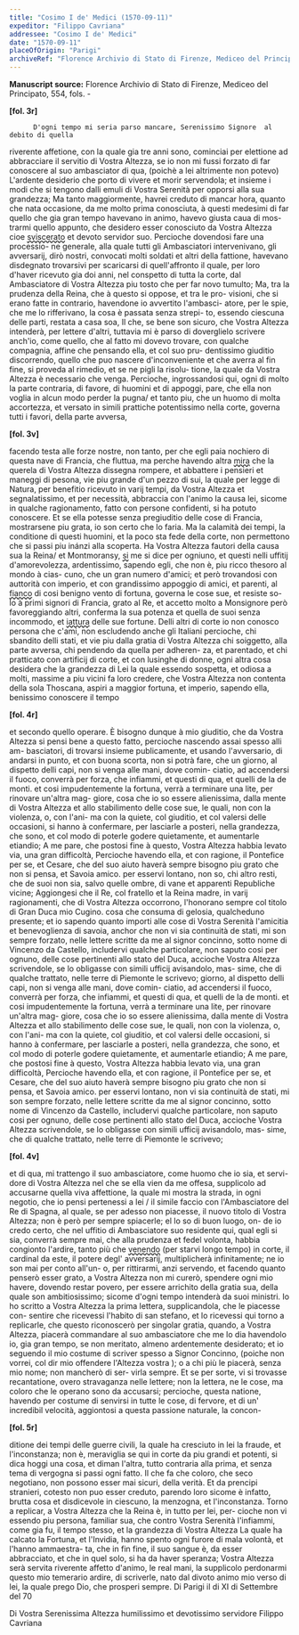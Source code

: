 ```yaml
---
title: "Cosimo I de' Medici (1570-09-11)"
expeditor: "Filippo Cavriana"
addressee: "Cosimo I de' Medici"
date: "1570-09-11"
placeOfOrigin: "Parigi"
archiveRef: "Florence Archivio di Stato di Firenze, Mediceo del Principato, 554, fols. -"
---
```


**Manuscript source:** Florence Archivio di Stato di Firenze, Mediceo del Principato, 554, fols. -

**[fol. 3r]**


          D'ogni tempo mi seria parso mancare, Serenissimo Signore  al debito di quella 
riverente affetione, con la quale gia tre anni sono, cominciai per elettione 
ad abbracciare il servitio di Vostra Altezza, se io non mi fussi forzato di far conoscere 
al suo ambasciator di qua, (poichè a lei altrimente non potevo) L'ardente 
desiderio che porto di vivere et morir servendola; et insieme i modi che 
si tengono dalli emuli di Vostra Serenità  per opporsi alla sua grandezza; 
Ma tanto maggiormente, havrei creduto di mancar hora, quanto che nata 
occasione, da me molto prima conosciuta, à questi medesimi di far quello 
che gia gran tempo havevano in animo, havevo giusta caua di mos-
trarmi quello appunto, che desidero esser conosciuto da Vostra Altezza  cioe <span style="text-decoration: underline wavy;">sviscerato</span>
et devoto servidor suo. Percioche dovendosi fare una processio-
ne generale, alla quale tutti gli Ambasciatori intervenivano, gli 
avversarij, dirò nostri, convocati molti soldati et altri della fattione, 
havevano disdegnato trovarsivi per scaricarsi di quell'affronto il 
quale, per loro d'haver ricevuto gia doi anni, nel conspetto di tutta 
la corte, dal Ambasciatore  di Vostra Altezza  piu tosto che per far novo tumulto; 
Ma, tra la prudenza della Reina, che à questo si oppose, et tra le pro-
visioni, che si erano fatte in contrario, havendone io avvertito l'ambasci-
atore, per le spie, che me lo rifferivano, la cosa è passata senza strepi-
to, essendo ciescuna delle parti, restata a casa soa, Il che, se bene 
son sicuro, che Vostra Altezza  intenderà, per lettere d'altri, tuttavia mi è parso 
di doverglielo scrivere anch'io, come quello, che al fatto mi dovevo 
trovare, con qualche compagnia, affine che pensando ella, et col suo pru-
dentissimo giuditio discorrendo, quello che puo nascere d'inconveniente 
et che averra al fin fine, si proveda al rimedio, et se ne pigli la risolu-
tione, la quale da Vostra Altezza  è necessario che venga. Percioche, ingrossandosi 
qui, ogni di molto la parte contraria, di favore, di huomini et di appoggi, 
pare, che ella non voglia in alcun modo perder la pugna/ et tanto 
piu, che un huomo di molta accortezza, et versato in simili prattiche 
potentissimo nella corte, governa tutti i favori, della parte avversa,
        


**[fol. 3v]**


facendo testa alle forze nostre, non tanto, per che egli paia nochiero 
di questa nave di Francia, che fluttua, ma perche havendo altra <span style="text-decoration: underline wavy;">mira</span>
che la querela di Vostra Altezza  dissegna rompere, et abbattere i pensieri et 
maneggi di pesona, vie piu grande d'un pezzo di sui, la quale 
per legge di Natura, per benefitio ricevuto in varij tempi, da Vostra Altezza 
et segnalatissimo, et per necessità, abbraccia con  l'animo la causa 
lei, sicome in qualche ragionamento, fatto con persone confidenti, 
si ha potuto conoscere. Et se ella potesse senza pregiuditio delle 
cose di Francia, mostrarsene piu grata, io son certo che lo faria. Ma 
la calamità dei tempi, la conditione di questi huomini, et la poco sta fede della corte, 
non permettono che si passi piu inánzi alla scoperta. 
Ha Vostra Altezza  fautori della causa sua la Reina/ et Montmoransy, <span style="text-decoration: underline wavy;">si</span>
me si dice per ogniuno, et questi nelli uffitij d'amorevolezza, 
ardentissimo, sapendo egli, che non è, piu ricco thesoro al mondo à cias-
cuno, che un gran numero d'amici; et però trovandosi con  auttorità 
con imperio, et con  grandissimo appoggio di amici, et parenti, al <span style="text-decoration: underline wavy;">fianco</span>
di cosi benigno vento di fortuna, governa le cose sue, et resiste so-
lo à primi signori  di Francia, grato al Re, et accetto molto a Monsignore 
però favoreggiando altri, conferma la sua potenza et quella de suoi 
senza incommodo, et <span style="text-decoration: underline wavy;">iattura</span> delle sue fortune. Delli altri di corte 
io non conosco persona che c'ami, non escludendo anche gli Italiani 
percioche, chi sbandito delli stati, et vie piu dalla gratia di Vostra Altezza 
chi soiggetto, alla parte avversa, chi pendendo da quella per adheren-
za, et parentado, et chi pratticato con artificij di corte, et con 
lusinghe di donne, ogni altra cosa desidera che la grandezza di Lei 
la quale essendo sospetta, et odiosa a molti, massime a piu vicini 
fa loro credere, che Vostra Altezza  non contenta della sola Thoscana, aspiri 
a maggior fortuna, et imperio, sapendo ella, benissimo conoscere il tempo
        


**[fol. 4r]**


et secondo quello operare. È bisogno dunque à mio giuditio, che da Vostra Altezza 
si pensi bene a questo fatto, percioche nascendo assai spesso alli am-
basciatori, di trovarsi insieme publicamente, et usando l'avversario, 
di andarsi in punto, et con buona scorta, non  si potrà fare, che un 
giorno, al dispetto delli capi, non si venga alle mani, dove comin-
ciatio, ad accendersi il fuoco, converrà per forza, che infiammi, et 
questi di qua, et quelli de la de monti. et cosi impudentemente 
la fortuna, verrà a terminare una lite, per rinovare un'altra mag-
giore, cosa che io so essere alienissima, dalla mente di Vostra Altezza  et allo 
stabilimento delle cose sue, le quali, non con  la violenza, o, con l'ani-
ma con  la quiete, col giuditio, et col valersi delle occasioni, si 
hanno à confermare, per lasciarle a posteri, nella grandezza, 
che sono, et col modo di poterle godere quietamente, et aumentarle 
etiandio; A me pare, che postosi fine à questo, Vostra Altezza  habbia levato 
via, una gran difficoltà, Percioche havendo ella, et con  ragione, il 
Pontefice per se, et Cesare, che del suo aiuto haverà sempre bisogno 
piu grato che non si pensa, et Savoia amico. per esservi lontano, 
non so, chi altro resti, che de suoi non sia, salvo quelle ombre, 
di vane et apparenti Republiche vicine; Aggiongesi che il Re, 
col fratello  et la Reina madre, in varij ragionamenti, che di Vostra Altezza 
occorrono, l'honorano sempre col titolo di Gran Duca mio Cugino. 
cosa che consuma di gelosia, qualcheduno presente; et io sapendo 
quanto importi alle cose di Vostra Serenità l'amicitia et benevoglienza di 
savoia, anchor che non  vi sia continuità de stati, mi son sempre 
forzato, nelle lettere scritte da me al signor concinno, sotto nome di 
Vincenzo da Castello, includervi qualche particolare, non saputo cosi 
per ognuno, delle cose pertinenti allo stato del Duca, accioche 
Vostra Altezza  scrivendole, se lo obligasse con simili ufficij avisandolo, mas-
sime, che di qualche trattato, nelle terre di Piemonte le scrivevo; 
giorno, al dispetto delli capi, non si venga alle mani, dove comin-
ciatio, ad accendersi il fuoco, converrà per forza, che infiammi, et 
questi di qua, et quelli de la de monti. et cosi impudentemente 
la fortuna, verrà a terminare una lite, per rinovare un'altra mag-
giore, cosa che io so essere alienissima, dalla mente di Vostra Altezza  et allo 
stabilimento delle cose sue, le quali, non con  la violenza, o, con l'ani-
ma con  la quiete, col giuditio, et col valersi delle occasioni, si 
hanno à confermare, per lasciarle a posteri, nella grandezza, 
che sono, et col modo di poterle godere quietamente, et aumentarle 
etiandio; A me pare, che postosi fine à questo, Vostra Altezza  habbia levato 
via, una gran difficoltà, Percioche havendo ella, et con  ragione, il 
Pontefice per se, et Cesare, che del suo aiuto haverà sempre bisogno 
piu grato che non si pensa, et Savoia amico. per esservi lontano, non  vi sia continuità de stati, mi son sempre 
forzato, nelle lettere scritte da me al signor concinno, sotto nome di 
Vincenzo da Castello, includervi qualche particolare, non saputo cosi 
per ognuno, delle cose pertinenti allo stato del Duca, accioche 
Vostra Altezza  scrivendole, se lo obligasse con simili ufficij avisandolo, mas-
sime, che di qualche trattato, nelle terre di Piemonte le scrivevo;
        


**[fol. 4v]**


et di qua, mi trattengo il suo ambasciatore, come huomo che io sia, et servi-
dore di Vostra Altezza  nel che se ella vien da me offesa, supplicolo  ad accusarne quella 
viva affettione, la quale mi mostra la strada, in ogni negotio, che 
io pensi pertenessi a lei / il simile faccio con l'Ambasciatore  del Re 
di Spagna, al quale, se per adesso non piacesse, il nuovo titolo di 
Vostra Altezza; non è però per sempre spiacerle; el lo so di buon luogo, on-
de io credo certo, che nel uffitio di Ambasciatore suo residente 
qui, qual egli si sia, converrà sempre mai, che alla prudenza 
et fedel volonta, habbia congionto l'ardire, tanto più che <span style="text-decoration: underline wavy;">venendo</span>
(per starvi longo tempo) in corte, il cardinal da este, il potere degl' 
avversarij, multiplicherà infinitamente; ne io son mai per conto all'un-
o, per rittirarmi, anzi servendo, et facendo quanto penserò esser 
grato, a Vostra Altezza  non mi curerò, spendere ogni mio havere, dovendo 
restar povero, per essere arrichito della gratia sua, della quale 
son ambitiosissimo; sicome d'ogni tempo intenderà da suoi ministri. 
Io ho scritto a Vostra Altezza  la prima lettera, supplicandola, che le piacesse con-
sentire che ricevessi l'habito di san stefano, et lo ricevessi qui 
torno a replicarle, che questo riconoscerò per singolar gratia, 
quando, a Vostra Altezza, piacerà commandare  al suo ambasciatore  che me lo dia 
havendolo io, gia gran tempo, se non  meritato, almeno ardentemente 
desiderato; et io seguendo il mio costume di scriver spesso a Signor 
Concinno, (poiche non vorrei, col dir mio offendere l'Altezza 
vostra ); o a chi più le piacerà, senza mio nome; non  mancherò di ser-
virla sempre. Et se per sorte, vi si trovasse recantatione, overo 
stravaganza nelle lettere; non la lettera, ne le cose, ma coloro che le 
operano sono da accusarsi; percioche, questa natione, havendo 
per costume di senvirsi in tutte le cose, di fervore, et di un' 
incredibil velocità, aggiontosi a questa passione naturale, la concon-


**[fol. 5r]**

ditione dei tempi delle guerre civili, la quale ha cresciuto in lei 
la fraude, et l'inconstanza; non è, meraviglia se qui in corte 
da piu grandi et potenti, si dica hoggi una cosa, et diman 
l'altra, tutto contraria alla prima, et senza tema di vergogna 
si passi ogni fatto. Il che fa che coloro, che seco negotiano, non 
possono esser mai sicuri, della verità. Et da prencipi stranieri, 
cotesto non  puo esser creduto, parendo loro sicome è infatto, brutta cosa 
et disdicevole in ciescuno, la menzogna, et l'inconstanza. 
Torno a replicar, a Vostra Altezza  che la Reina è, in tutto per lei, per-
cioche non vi essendo piu persona, familiar sua, che contro Vostra 
Serenità  l'infiammi, come gia fu, il tempo stesso, et la grandezza 
di Vostra Altezza  La quale ha calcato la Fortuna, et l'Invidia, 
hanno spento ogni furore di mala volontà, et l'hanno  ammaestra-
ta, che in fin fine, il suo sangue è, da esser abbracciato, et 
che in quel solo, si ha da haver speranza; Vostra Altezza  serà servita riverente affetto d'animo, le real mani, la supplicolo 
perdonarmi questo mio temerario ardire, di scriverle, nato dal divoto 
animo mio verso di lei, la quale prego Dio, che prosperi sempre. 
Di Parigi il di XI di Settembre del 70


Di Vostra Serenissima Altezza 
humilissimo et devotissimo servidore 
Filippo Cavriana



